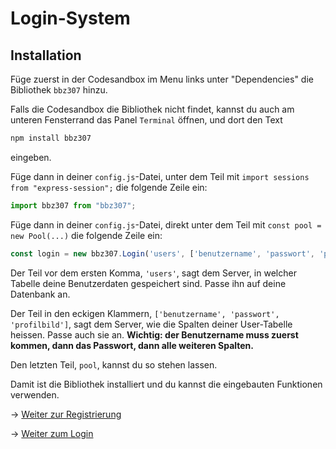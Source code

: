 # Login-System

## Installation

Füge zuerst in der Codesandbox im Menu links unter "Dependencies" die Bibliothek `bbz307` hinzu.

Falls die Codesandbox die Bibliothek nicht findet, kannst du auch am unteren Fensterrand das Panel `Terminal` öffnen, und dort den Text

```bash
npm install bbz307
```

eingeben.

Füge dann in deiner `config.js`-Datei, unter dem Teil mit `import sessions from "express-session";` die folgende Zeile ein:

```js
import bbz307 from "bbz307";
```

Füge dann in deiner `config.js`-Datei, direkt unter dem Teil mit `const pool = new Pool(...)` die folgende Zeile ein:
```js
const login = new bbz307.Login('users', ['benutzername', 'passwort', 'profilbild'], pool);
```

Der Teil vor dem ersten Komma, `'users'`, sagt dem Server, in welcher Tabelle deine Benutzerdaten gespeichert sind. Passe
ihn auf deine Datenbank an.

Der Teil in den eckigen Klammern, `['benutzername', 'passwort', 'profilbild']`, sagt dem Server, wie die Spalten deiner User-Tabelle
heissen. Passe auch sie an. **Wichtig: der Benutzername muss zuerst kommen, dann das Passwort, dann alle weiteren Spalten.**

Den letzten Teil, `pool`, kannst du so stehen lassen.

Damit ist die Bibliothek installiert und du kannst die eingebauten Funktionen verwenden.

&rarr; [Weiter zur Registrierung](registrierung.md)

&rarr; [Weiter zum Login](login.md)
